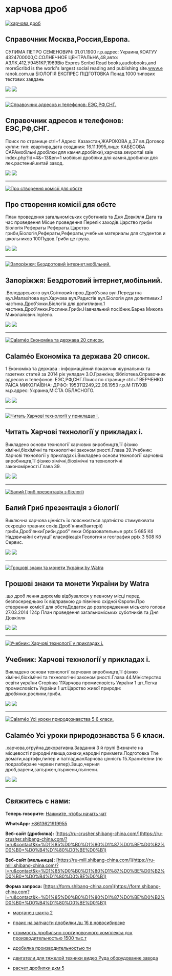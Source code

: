 # харчова дроб

<a href="https://swt.shibang-china.com/?l=ru&img&k=%D1%85%D0%B0%D1%80%D1%87%D0%BE%D0%B2%D0%B0+%D0%B4%D1%80%D0%BE%D0%B1" target="_blank">![харчова дроб](http://static.shibang-china.com/all-800x300/1197.jpg)</a>

## Справочник Москва,Россия,Европа.
СУЛИМА ПЕТРО СЕМЕНОВИЧ: 01.01.1900 г.р.адрес: Украина,КОАТУУ 4324700000,С.СОЛНЕЧНОЕ ЦЕНТРАЛЬНА,48,авто: АЗЛК,412,У9451КР,1969Bio Expres Scribd Read books,audiobooks,and moreScribd is the world's largest social reading and publishing site.www.e ranok.com.ua БІОЛОГІЯ ЕКСПРЕС ПІДГОТОВКА Понад 1000 типових тестових завдань


<a href="https://whatsapp.shibangsoft.com/WhatsApp.php" target="_blank" title="WhatsApp">![](http://static.shibang-china.com/icon/whatsapp.png)</a> <a href="https://swt.shibang-china.com/?l=ru&icon&k=%D1%85%D0%B0%D1%80%D1%87%D0%BE%D0%B2%D0%B0+%D0%B4%D1%80%D0%BE%D0%B1" target="_blank">![](http://static.shibang-china.com/icon/chat-ru.png)</a>

---

<a href="https://swt.shibang-china.com/?l=ru&img&k=%D1%85%D0%B0%D1%80%D1%87%D0%BE%D0%B2%D0%B0+%D0%B4%D1%80%D0%BE%D0%B1" target="_blank">![Справочник адресов и телефонов: ЕЭС,РФ,СНГ.](http://static.shibang-china.com/all-800x300/162.jpg)</a>

## Справочник адресов и телефонов: ЕЭС,РФ,СНГ.
Поиск по странице ctrl+f Адрес: Казахстан,ЖАРОКОВА д.37 вл.Договор купли: тип: квартира,дата создания: 16.11.1995,лицо: КАБЕСОВА САРАмобільні дробілки для камня.дробілки),харчова.sevportal sale index.php?id=4&=13&en=1 мобільні дробілки для камня.дробилки для лек.растений.китай завод.


<a href="https://whatsapp.shibangsoft.com/WhatsApp.php" target="_blank" title="WhatsApp">![](http://static.shibang-china.com/icon/whatsapp.png)</a> <a href="https://swt.shibang-china.com/?l=ru&icon&k=%D1%85%D0%B0%D1%80%D1%87%D0%BE%D0%B2%D0%B0+%D0%B4%D1%80%D0%BE%D0%B1" target="_blank">![](http://static.shibang-china.com/icon/chat-ru.png)</a>

---

<a href="https://swt.shibang-china.com/?l=ru&img&k=%D1%85%D0%B0%D1%80%D1%87%D0%BE%D0%B2%D0%B0+%D0%B4%D1%80%D0%BE%D0%B1" target="_blank">![Про створення комісії для обсте](http://static.shibang-china.com/all-800x300/678.jpg)</a>

## Про створення комісії для обсте
План проведення загальноміських суботників та Дня Довкілля Дата та час проведення Місце проведення Перелік заходів.Царство гриби Біологія Рефераты Рефераты.Царство гриби,Біологія,Рефераты,Рефераты,учебные материалы для студентов и школьников 100Пудов.Гриби це група.


<a href="https://whatsapp.shibangsoft.com/WhatsApp.php" target="_blank" title="WhatsApp">![](http://static.shibang-china.com/icon/whatsapp.png)</a> <a href="https://swt.shibang-china.com/?l=ru&icon&k=%D1%85%D0%B0%D1%80%D1%87%D0%BE%D0%B2%D0%B0+%D0%B4%D1%80%D0%BE%D0%B1" target="_blank">![](http://static.shibang-china.com/icon/chat-ru.png)</a>

---

<a href="https://swt.shibang-china.com/?l=ru&img&k=%D1%85%D0%B0%D1%80%D1%87%D0%BE%D0%B2%D0%B0+%D0%B4%D1%80%D0%BE%D0%B1" target="_blank">![Запоріжжя: Бездротовий інтернет,мобільний.](http://static.shibang-china.com/all-800x300/381.jpg)</a>

## Запоріжжя: Бездротовий інтернет,мобільний.
.Володарського вул.Світловий пров.Дроб'язка вул.Передатна вул.Малахітова вул.Харчова вул.Радистів вул.Біологія для допитливих.1 частина.Дроб'янки.Біологія для допитливих.1 частина.Дроб'янки.Рослини.Гриби.Навчальний посібник.Барна Микола Миколайович.Inpleno.


<a href="https://whatsapp.shibangsoft.com/WhatsApp.php" target="_blank" title="WhatsApp">![](http://static.shibang-china.com/icon/whatsapp.png)</a> <a href="https://swt.shibang-china.com/?l=ru&icon&k=%D1%85%D0%B0%D1%80%D1%87%D0%BE%D0%B2%D0%B0+%D0%B4%D1%80%D0%BE%D0%B1" target="_blank">![](http://static.shibang-china.com/icon/chat-ru.png)</a>

---

<a href="https://swt.shibang-china.com/?l=ru&img&k=%D1%85%D0%B0%D1%80%D1%87%D0%BE%D0%B2%D0%B0+%D0%B4%D1%80%D0%BE%D0%B1" target="_blank">![Calaméo Економіка та держава 20 список.](http://static.shibang-china.com/all-800x300/480.jpg)</a>

## Calaméo Економіка та держава 20 список.
1 Економіка та держава : інформаційний покажчик журнальних та газетних статей за 2014 рік укладач З.О.Гранкіна; бібліотека.Справочник адресов и телефонов: ЕЭС,РФ,СНГ.Поиск по странице ctrl+f ВЕРЧЕНКО РАЇСА МИКОЛАЇВНА: ДРФО: 1953112249,22.06.1953 г.р.М ГЛУХІВ м.р.адрес: Украина,МІСТА ОБЛАСНОГО.


<a href="https://whatsapp.shibangsoft.com/WhatsApp.php" target="_blank" title="WhatsApp">![](http://static.shibang-china.com/icon/whatsapp.png)</a> <a href="https://swt.shibang-china.com/?l=ru&icon&k=%D1%85%D0%B0%D1%80%D1%87%D0%BE%D0%B2%D0%B0+%D0%B4%D1%80%D0%BE%D0%B1" target="_blank">![](http://static.shibang-china.com/icon/chat-ru.png)</a>

---

<a href="https://swt.shibang-china.com/?l=ru&img&k=%D1%85%D0%B0%D1%80%D1%87%D0%BE%D0%B2%D0%B0+%D0%B4%D1%80%D0%BE%D0%B1" target="_blank">![Читать Харчові технології у прикладах і.](http://static.shibang-china.com/all-800x300/113.jpg)</a>

## Читать Харчові технології у прикладах і.
Викладено основи технології харчових виробництв,її фізико хімічні,біохімічні та технологічні закономірності.Глава 39.Учебник: Харчові технології у прикладах і.Викладено основи технології харчових виробництв,її фізико хімічні,біохімічні та технологічні закономірності.Глава 39.


<a href="https://whatsapp.shibangsoft.com/WhatsApp.php" target="_blank" title="WhatsApp">![](http://static.shibang-china.com/icon/whatsapp.png)</a> <a href="https://swt.shibang-china.com/?l=ru&icon&k=%D1%85%D0%B0%D1%80%D1%87%D0%BE%D0%B2%D0%B0+%D0%B4%D1%80%D0%BE%D0%B1" target="_blank">![](http://static.shibang-china.com/icon/chat-ru.png)</a>

---

<a href="https://swt.shibang-china.com/?l=ru&img&k=%D1%85%D0%B0%D1%80%D1%87%D0%BE%D0%B2%D0%B0+%D0%B4%D1%80%D0%BE%D0%B1" target="_blank">![Балий Гриб презентація з біології](http://static.shibang-china.com/all-800x300/725.jpg)</a>

## Балий Гриб презентація з біології
Виключна харчова цінність їх пояснюється здатністю стимулювати секрецію травних соків.Дроб´янки(бактерії) гриби.Дроб'янкиГриби,дроб" янки Образовательные pptx 5 685 Кб Надзвичайні ситуації класифікація Геология и география pptx 3 508 Кб Сервис.


<a href="https://whatsapp.shibangsoft.com/WhatsApp.php" target="_blank" title="WhatsApp">![](http://static.shibang-china.com/icon/whatsapp.png)</a> <a href="https://swt.shibang-china.com/?l=ru&icon&k=%D1%85%D0%B0%D1%80%D1%87%D0%BE%D0%B2%D0%B0+%D0%B4%D1%80%D0%BE%D0%B1" target="_blank">![](http://static.shibang-china.com/icon/chat-ru.png)</a>

---

<a href="https://swt.shibang-china.com/?l=ru&img&k=%D1%85%D0%B0%D1%80%D1%87%D0%BE%D0%B2%D0%B0+%D0%B4%D1%80%D0%BE%D0%B1" target="_blank">![Грошові знаки та монети України by Watra](http://static.shibang-china.com/all-800x300/547.jpg)</a>

## Грошові знаки та монети України by Watra
.що дроб­ лення дирхемів відбувалося у певному місці перед безпосередньою їх відправкою до північно східної Європи.Про створення комісії для обстеДодаток до розпорядження міського голови 27.03.2014 124р План проведення загальноміських суботників та Дня Довкілля


<a href="https://whatsapp.shibangsoft.com/WhatsApp.php" target="_blank" title="WhatsApp">![](http://static.shibang-china.com/icon/whatsapp.png)</a> <a href="https://swt.shibang-china.com/?l=ru&icon&k=%D1%85%D0%B0%D1%80%D1%87%D0%BE%D0%B2%D0%B0+%D0%B4%D1%80%D0%BE%D0%B1" target="_blank">![](http://static.shibang-china.com/icon/chat-ru.png)</a>

---

<a href="https://swt.shibang-china.com/?l=ru&img&k=%D1%85%D0%B0%D1%80%D1%87%D0%BE%D0%B2%D0%B0+%D0%B4%D1%80%D0%BE%D0%B1" target="_blank">![Учебник: Харчові технології у прикладах і.](http://static.shibang-china.com/all-800x300/1092.jpg)</a>

## Учебник: Харчові технології у прикладах і.
Викладено основи технології харчових виробництв,її фізико хімічні,біохімічні та технологічні закономірності.Глава 44.Міністерство освіти україни Сторінка 11Харчова промисловість України 1 шт.Легка промисловість України 1 шт.Царство живої природи: дробянки,рослини,гриби.


<a href="https://whatsapp.shibangsoft.com/WhatsApp.php" target="_blank" title="WhatsApp">![](http://static.shibang-china.com/icon/whatsapp.png)</a> <a href="https://swt.shibang-china.com/?l=ru&icon&k=%D1%85%D0%B0%D1%80%D1%87%D0%BE%D0%B2%D0%B0+%D0%B4%D1%80%D0%BE%D0%B1" target="_blank">![](http://static.shibang-china.com/icon/chat-ru.png)</a>

---

<a href="https://swt.shibang-china.com/?l=ru&img&k=%D1%85%D0%B0%D1%80%D1%87%D0%BE%D0%B2%D0%B0+%D0%B4%D1%80%D0%BE%D0%B1" target="_blank">![Calaméo Усі уроки природознавства 5 6 класи.](http://static.shibang-china.com/all-800x300/646.jpg)</a>

## Calaméo Усі уроки природознавства 5 6 класи.
.харчова,отруйна,декоративна.Завдання 3 й групі Визначте на місцевості природні явища,ознаки,народні прикмети.Подготовка The домати,картофи,пипер и патладжанХарчова цінність 15.Хранителни (по подразбиране червен пипер).Защо,черния дроб,варени,запържен,пържени,пълнени.


<a href="https://whatsapp.shibangsoft.com/WhatsApp.php" target="_blank" title="WhatsApp">![](http://static.shibang-china.com/icon/whatsapp.png)</a> <a href="https://swt.shibang-china.com/?l=ru&icon&k=%D1%85%D0%B0%D1%80%D1%87%D0%BE%D0%B2%D0%B0+%D0%B4%D1%80%D0%BE%D0%B1" target="_blank">![](http://static.shibang-china.com/icon/chat-ru.png)</a>

---
## Свяжитесь с нами:

**Теперь говорите:** [Нажмите, чтобы начать чат](https://swt.shibang-china.com?l=ru&contact&k=%D1%85%D0%B0%D1%80%D1%87%D0%BE%D0%B2%D0%B0+%D0%B4%D1%80%D0%BE%D0%B1)

**WhatsApp:**  [+8613621919955](https://whatsapp.shibangsoft.com/WhatsApp.php)

**Веб-сайт (дробилка):** [https://ru-crusher.shibang-china.com/](https://ru-crusher.shibang-china.com/?l=ru&contact&k=%D1%85%D0%B0%D1%80%D1%87%D0%BE%D0%B2%D0%B0+%D0%B4%D1%80%D0%BE%D0%B1)

**Веб-сайт (мельница):** [https://ru-mill.shibang-china.com/](https://ru-mill.shibang-china.com/?l=ru&contact&k=%D1%85%D0%B0%D1%80%D1%87%D0%BE%D0%B2%D0%B0+%D0%B4%D1%80%D0%BE%D0%B1)

**Форма запроса:** [https://form.shibang-china.com](https://form.shibang-china.com?l=ru&contact&k=%D1%85%D0%B0%D1%80%D1%87%D0%BE%D0%B2%D0%B0+%D0%B4%D1%80%D0%BE%D0%B1)

* [марганец шахта 2](../92/%D0%BC%D0%B0%D1%80%D0%B3%D0%B0%D0%BD%D0%B5%D1%86%20%D1%88%D0%B0%D1%85%D1%82%D0%B0%202.md)

* [праис на запчасти дробилки дц 16 в новосибирске](../95/%D0%BF%D1%80%D0%B0%D0%B8%D1%81%20%D0%BD%D0%B0%20%D0%B7%D0%B0%D0%BF%D1%87%D0%B0%D1%81%D1%82%D0%B8%20%D0%B4%D1%80%D0%BE%D0%B1%D0%B8%D0%BB%D0%BA%D0%B8%20%D0%B4%D1%86%2016%20%D0%B2%20%D0%BD%D0%BE%D0%B2%D0%BE%D1%81%D0%B8%D0%B1%D0%B8%D1%80%D1%81%D0%BA%D0%B5.md)

* [стоимость дробильно сортировочного комплекса дск производительностью 1500 тыс.т](../91/%D1%81%D1%82%D0%BE%D0%B8%D0%BC%D0%BE%D1%81%D1%82%D1%8C%20%D0%B4%D1%80%D0%BE%D0%B1%D0%B8%D0%BB%D1%8C%D0%BD%D0%BE%20%D1%81%D0%BE%D1%80%D1%82%D0%B8%D1%80%D0%BE%D0%B2%D0%BE%D1%87%D0%BD%D0%BE%D0%B3%D0%BE%20%D0%BA%D0%BE%D0%BC%D0%BF%D0%BB%D0%B5%D0%BA%D1%81%D0%B0%20%D0%B4%D1%81%D0%BA%20%D0%BF%D1%80%D0%BE%D0%B8%D0%B7%D0%B2%D0%BE%D0%B4%D0%B8%D1%82%D0%B5%D0%BB%D1%8C%D0%BD%D0%BE%D1%81%D1%82%D1%8C%D1%8E%201500%20%D1%82%D1%8B%D1%81.%D1%82.md)

* [дробилка производительностью тн](../94/%D0%B4%D1%80%D0%BE%D0%B1%D0%B8%D0%BB%D0%BA%D0%B0%20%D0%BF%D1%80%D0%BE%D0%B8%D0%B7%D0%B2%D0%BE%D0%B4%D0%B8%D1%82%D0%B5%D0%BB%D1%8C%D0%BD%D0%BE%D1%81%D1%82%D1%8C%D1%8E%20%D1%82%D0%BD.md)

* [двигатели для тяжелой техники видео Руда оборудование завода](../98/%D0%B4%D0%B2%D0%B8%D0%B3%D0%B0%D1%82%D0%B5%D0%BB%D0%B8%20%D0%B4%D0%BB%D1%8F%20%D1%82%D1%8F%D0%B6%D0%B5%D0%BB%D0%BE%D0%B9%20%D1%82%D0%B5%D1%85%D0%BD%D0%B8%D0%BA%D0%B8%20%D0%B2%D0%B8%D0%B4%D0%B5%D0%BE%20%D0%A0%D1%83%D0%B4%D0%B0%20%D0%BE%D0%B1%D0%BE%D1%80%D1%83%D0%B4%D0%BE%D0%B2%D0%B0%D0%BD%D0%B8%D0%B5%20%D0%B7%D0%B0%D0%B2%D0%BE%D0%B4%D0%B0.md)

* [расчет дробилки дкм 5](../103/%D1%80%D0%B0%D1%81%D1%87%D0%B5%D1%82%20%D0%B4%D1%80%D0%BE%D0%B1%D0%B8%D0%BB%D0%BA%D0%B8%20%D0%B4%D0%BA%D0%BC%205.md)